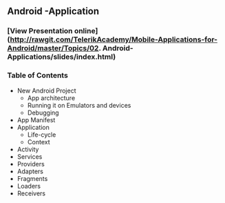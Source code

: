 ## Android -Application
### [View Presentation online](http://rawgit.com/TelerikAcademy/Mobile-Applications-for-Android/master/Topics/02. Android-Applications/slides/index.html)

### Table of Contents
- New Android Project
  - App architecture
  - Running it on Emulators and devices
  - Debugging
- App Manifest
- Application
  - Life-cycle
  - Context
- Activity
- Services
- Providers
- Adapters
- Fragments
- Loaders
- Receivers
